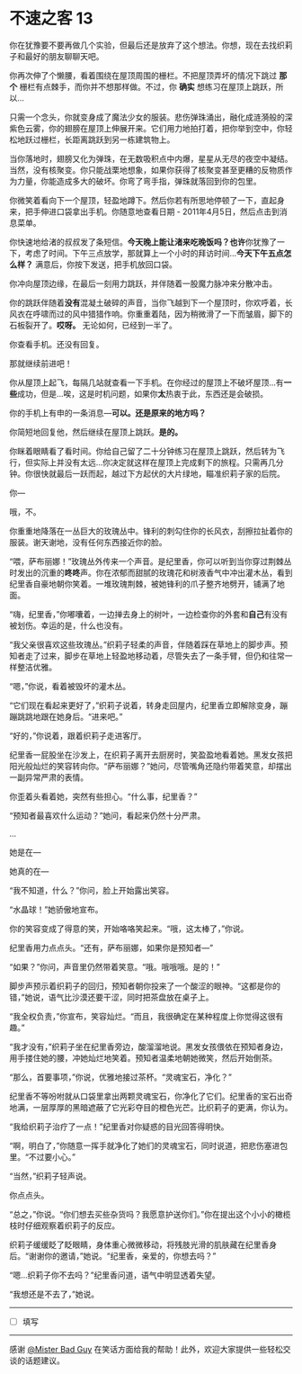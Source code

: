 # 不速之客 13

你在犹豫要不要再做几个实验，但最后还是放弃了这个想法。你想，现在去找织莉子和最好的朋友聊聊天吧。

你再次伸了个懒腰，看着围绕在屋顶周围的栅栏。不把屋顶弄坏的情况下跳过 **那个** 栅栏有点棘手，而你并不想那样做。不过，你 **确实** 想练习在屋顶上跳跃，所以...

只需一个念头，你就变身成了魔法少女的服装。悲伤弹珠涌出，融化成涟漪般的深紫色云雾，你的翅膀在屋顶上伸展开来。它们用力地拍打着，把你举到空中，你轻松地跃过栅栏，长距离跳跃到另一栋建筑物上。

当你落地时，翅膀又化为弹珠，在无数吸积点中内爆，星星从无尽的夜空中凝结。当然，没有核聚变。你只能战栗地想象，如果你获得了核聚变甚至更糟的反物质作为力量，你能造成多大的破坏。你弯了弯手指，弹珠就落回到你的包里。

你微笑着看向下一个屋顶，轻盈地蹲下。然后你若有所思地停顿了一下，直起身来，把手伸进口袋拿出手机。你随意地查看日期 - 2011年4月5日，然后点击到消息菜单。

你快速地给渚的叔叔发了条短信。**今天晚上能让渚来吃晚饭吗？也许**你犹豫了一下，考虑了时间。下午三点放学，那就算上一个小时的拜访时间...**今天下午五点怎么样？** 满意后，你按下发送，把手机放回口袋。

你冲向屋顶边缘，在最后一刻用力跳跃，并伴随着一股魔力脉冲来分散冲击。

你的跳跃伴随着**没有**混凝土破碎的声音，当你飞越到下一个屋顶时，你欢呼着，长风衣在呼啸而过的风中猎猎作响。你重重着陆，因为稍微滑了一下而皱眉，脚下的石板裂开了。**哎呀。** 无论如何，已经到一半了。

你查看手机。还没有回复。

那就继续前进吧！

你从屋顶上起飞，每隔几站就查看一下手机。在你经过的屋顶上不破坏屋顶...有**一些**成功，但是...唉，这是时机问题，如果你**太**热衷于此，东西还是会破损。

你的手机上有申的一条消息—**可以。还是原来的地方吗？**

你简短地回复他，然后继续在屋顶上跳跃。**是的。**

你眯着眼睛看了看时间。你给自己留了二十分钟练习在屋顶上跳跃，然后转为飞行，但实际上并没有太远...你决定就这样在屋顶上完成剩下的旅程。只需再几分钟。你很快就最后一跃而起，越过下方起伏的大片绿地，瞄准织莉子家的后院。

你—

哦，不。

你重重地降落在一丛巨大的玫瑰丛中。锋利的刺勾住你的长风衣，刮擦拉扯着你的服装。谢天谢地，没有任何东西接近你的脸。

“喂，萨布丽娜！”玫瑰丛外传来一个声音。是纪里香，你可以听到当你穿过荆棘丛时发出的沉重的**咚咚**声。你在浓郁而甜腻的玫瑰花和树液香气中冲出灌木丛，看到纪里香自豪地朝你笑着。一堆玫瑰荆棘，被她锋利的爪子整齐地劈开，铺满了地面。

“嗨，纪里香，”你嘟囔着，一边掸去身上的树叶，一边检查你的外套和**自己**有没有被划伤。幸运的是，什么也没有。

“我父亲很喜欢这些玫瑰丛。”织莉子轻柔的声音，伴随着踩在草地上的脚步声。预知者走了过来，脚步在草地上轻盈地移动着，尽管失去了一条手臂，但仍和往常一样整洁优雅。

“嗯，”你说，看着被毁坏的灌木丛。

“它们现在看起来更好了，”织莉子说着，转身走回屋内，纪里香立即解除变身，蹦蹦跳跳地跟在她身后。“进来吧。”

“好的，”你说着，跟着织莉子走进客厅。

纪里香一屁股坐在沙发上，在织莉子离开去厨房时，笑盈盈地看着她。黑发女孩把阳光般灿烂的笑容转向你。“萨布丽娜？”她问，尽管嘴角还隐约带着笑意，却摆出一副异常严肃的表情。

你歪着头看着她，突然有些担心。“什么事，纪里香？”

“预知者最喜欢什么运动？”她问，看起来仍然十分严肃。

...

她是在—

她真的在—

“我不知道，什么？”你问，脸上开始露出笑容。

“水晶球！”她骄傲地宣布。

你的笑容变成了得意的笑，开始咯咯笑起来。“哦，这太棒了，”你说。

纪里香用力点点头。“还有，萨布丽娜，如果你是预知者—”

“如果？”你问，声音里仍然带着笑意。“哦。哦哦哦。是的！”

脚步声预示着织莉子的回归，预知者朝你投来了一个酸涩的眼神。“这都是你的错，”她说，语气比沙漠还要干涩，同时把茶盘放在桌子上。

“我全权负责，”你宣布，笑容灿烂。“而且，我很确定在某种程度上你觉得这很有趣。”

“我才没有，”织莉子坐在纪里香旁边，酸溜溜地说。黑发女孩偎依在预知者身边，用手搂住她的腰，冲她灿烂地笑着。预知者温柔地朝她微笑，然后开始倒茶。

“那么，首要事项，”你说，优雅地接过茶杯。“灵魂宝石，净化？”

纪里香不等吩咐就从口袋里拿出两颗灵魂宝石，你净化了它们。纪里香的宝石出奇地满，一层厚厚的黑暗遮蔽了它光彩夺目的橙色光芒。比织莉子的更满，你认为。

“我给织莉子治疗了一点！”纪里香对你疑惑的目光回答得明快。

“啊，明白了，”你随意一挥手就净化了她们的灵魂宝石，同时说道，把悲伤塞进包里。“不过要小心。”

“当然，”织莉子轻声说。

你点点头。

“总之，”你说。“你们想去买些杂货吗？我愿意护送你们。”你在提出这个小小的橄榄枝时仔细观察着织莉子的反应。

织莉子缓缓眨了眨眼睛，身体重心微微移动，将残肢光滑的肌肤藏在纪里香身后。“谢谢你的邀请，”她说。“纪里香，亲爱的，你想去吗？”

“嗯...织莉子你不去吗？”纪里香问道，语气中明显透着失望。

“我想还是不去了，”她说。

---

- [ ] 填写

---

感谢 [@Mister Bad Guy](https://forums.sufficientvelocity.com/members/72/) 在笑话方面给我的帮助！此外，欢迎大家提供一些轻松交谈的话题建议。
